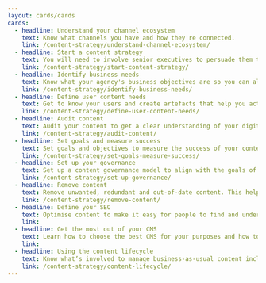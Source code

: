 ```yaml
---
layout: cards/cards
cards:
  - headline: Understand your channel ecosystem
    text: Know what channels you have and how they're connected.
    link: /content-strategy/understand-channel-ecosystem/
  - headline: Start a content strategy
    text: You will need to involve senior executives to persuade them to approve your strategy.
    link: /content-strategy/start-content-strategy/
  - headline: Identify business needs
    text: Know what your agency's business objectives are so you can align your content strategy. 
    link: /content-strategy/identify-business-needs/   
  - headline: Define user content needs
    text: Get to know your users and create artefacts that help you action what you’ve learned.
    link: /content-strategy/define-user-content-needs/
  - headline: Audit content
    text: Audit your content to get a clear understanding of your digital estate or service.
    link: /content-strategy/audit-content/
  - headline: Set goals and measure success
    text: Set goals and objectives to measure the success of your content strategy. 
    link: /content-strategy/set-goals-measure-success/
  - headline: Set up your governance
    text: Set up a content governance model to align with the goals of your content strategy.
    link: /content-strategy/set-up-governance/
  - headline: Remove content
    text: Remove unwanted, redundant and out-of-date content. This helps users find what they need.
    link: /content-strategy/remove-content/
  - headline: Define your SEO
    text: Optimise content to make it easy for people to find and understand your information using search.
    link:
  - headline: Get the most out of your CMS
    text: Learn how to choose the best CMS for your purposes and how to get the most out of it.
    link:
  - headline: Using the content lifecycle
    text: Know what’s involved to manage business-as-usual content including urgent content requests.
    link: /content-strategy/content-lifecycle/
---
```

